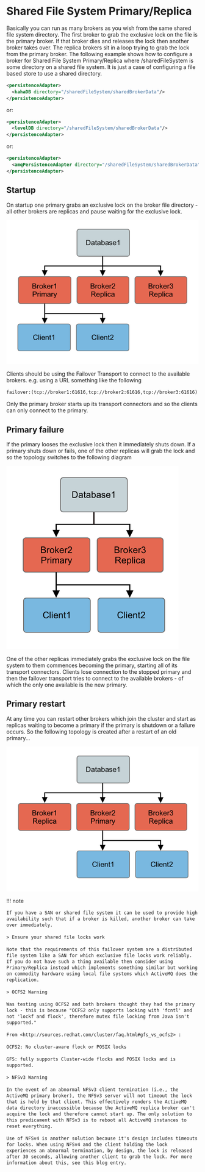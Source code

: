 # Shared File System Primary/Replica

Basically you can run as many brokers as you wish from the same shared file system directory. The first broker to grab the exclusive lock on the file is the primary broker. If that broker dies and releases the lock then another broker takes over. The replica brokers sit in a loop trying to grab the lock from the primary broker. The following example shows how to configure a broker for Shared File System Primary/Replica where /sharedFileSystem is some directory on a shared file system. It is just a case of configuring a file based store to use a shared directory.

``` xml
<persistenceAdapter>
  <kahaDB directory="/sharedFileSystem/sharedBrokerData"/>
</persistenceAdapter>
```

or:

``` xml
<persistenceAdapter>
  <levelDB directory="/sharedFileSystem/sharedBrokerData"/>
</persistenceAdapter>
```

or:

``` xml
<persistenceAdapter>
  <amqPersistenceAdapter directory="/sharedFileSystem/sharedBrokerData"/>
</persistenceAdapter>
```

## Startup

On startup one primary grabs an exclusive lock on the broker file directory - all other brokers are replicas and pause waiting for the exclusive lock.

![](images/Startup.png)

Clients should be using the Failover Transport to connect to the available brokers. e.g. using a URL something like the following

``` xml
failover:(tcp://broker1:61616,tcp://broker2:61616,tcp://broker3:61616)
```

Only the primary broker starts up its transport connectors and so the clients can only connect to the primary.

## Primary failure

If the primary looses the exclusive lock then it immediately shuts down. If a primary shuts down or fails, one of the other replicas will grab the lock and so the topology switches to the following diagram

![](images/MasterFailed.png)

One of the other replicas immediately grabs the exclusive lock on the file system to them commences becoming the primary, starting all of its transport connectors. Clients lose connection to the stopped primary and then the failover transport tries to connect to the available brokers - of which the only one available is the new primary.

## Primary restart

At any time you can restart other brokers which join the cluster and start as replicas waiting to become a primary if the primary is shutdown or a failure occurs. So the following topology is created after a restart of an old primary\...

![](images/MasterRestarted.png)

!!! note

    If you have a SAN or shared file system it can be used to provide high availability such that if a broker is killed, another broker can take over immediately.
    
    > Ensure your shared file locks work
    
    Note that the requirements of this failover system are a distributed file system like a SAN for which exclusive file locks work reliably. If you do not have such a thing available then consider using Primary/Replica instead which implements something similar but working on commodity hardware using local file systems which ActiveMQ does the replication.
    
    > OCFS2 Warning
    
    Was testing using OCFS2 and both brokers thought they had the primary lock - this is because "OCFS2 only supports locking with 'fcntl' and not 'lockf and flock', therefore mutex file locking from Java isn't supported."
    
    From <http://sources.redhat.com/cluster/faq.html#gfs_vs_ocfs2> :
    
    OCFS2: No cluster-aware flock or POSIX locks
    
    GFS: fully supports Cluster-wide flocks and POSIX locks and is supported.
    
    > NFSv3 Warning
    
    In the event of an abnormal NFSv3 client termination (i.e., the ActiveMQ primary broker), the NFSv3 server will not timeout the lock that is held by that client. This effectively renders the ActiveMQ data directory inaccessible because the ActiveMQ replica broker can't acquire the lock and therefore cannot start up. The only solution to this predicament with NFSv3 is to reboot all ActiveMQ instances to reset everything.
    
    Use of NFSv4 is another solution because it's design includes timeouts for locks. When using NFSv4 and the client holding the lock experiences an abnormal termination, by design, the lock is released after 30 seconds, allowing another client to grab the lock. For more information about this, see this blog entry.
